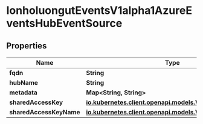 

# IonholuongutEventsV1alpha1AzureEventsHubEventSource


## Properties

Name | Type | Description | Notes
------------ | ------------- | ------------- | -------------
**fqdn** | **String** |  |  [optional]
**hubName** | **String** |  |  [optional]
**metadata** | **Map&lt;String, String&gt;** |  |  [optional]
**sharedAccessKey** | [**io.kubernetes.client.openapi.models.V1SecretKeySelector**](io.kubernetes.client.openapi.models.V1SecretKeySelector.md) |  |  [optional]
**sharedAccessKeyName** | [**io.kubernetes.client.openapi.models.V1SecretKeySelector**](io.kubernetes.client.openapi.models.V1SecretKeySelector.md) |  |  [optional]



